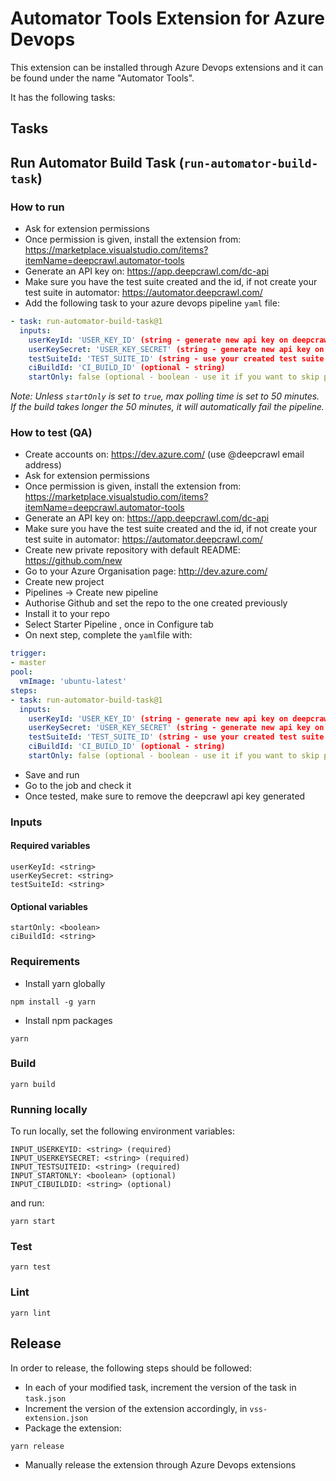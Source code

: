 # Automator Tools Extension for Azure Devops

This extension can be installed through Azure Devops extensions and it can be found under the name "Automator Tools".

It has the following tasks:

## Tasks

## Run Automator Build Task (`run-automator-build-task`)

### How to run

- Ask for extension permissions
- Once permission is given, install the extension from: https://marketplace.visualstudio.com/items?itemName=deepcrawl.automator-tools
- Generate an API key on: https://app.deepcrawl.com/dc-api
- Make sure you have the test suite created and the id, if not create your test suite in automator: https://automator.deepcrawl.com/
- Add the following task to your azure devops pipeline `yaml` file:

```yaml
- task: run-automator-build-task@1
  inputs:
    userKeyId: 'USER_KEY_ID' (string - generate new api key on deepcrawl core app)
    userKeySecret: 'USER_KEY_SECRET' (string - generate new api key on deepcrawl core app)
    testSuiteId: 'TEST_SUITE_ID' (string - use your created test suite id)
    ciBuildId: 'CI_BUILD_ID' (optional - string)
    startOnly: false (optional - boolean - use it if you want to skip polling)
```

*Note: Unless `startOnly` is set to `true`, max polling time is set to 50 minutes. If the build takes longer the 50 minutes, it will automatically fail the pipeline.* 

### How to test (QA)

- Create accounts on: https://dev.azure.com/ (use @deepcrawl email address)
- Ask for extension permissions
- Once permission is given, install the extension from: https://marketplace.visualstudio.com/items?itemName=deepcrawl.automator-tools
- Generate an API key on: https://app.deepcrawl.com/dc-api
- Make sure you have the test suite created and the id, if not create your test suite in automator: https://automator.deepcrawl.com/
- Create new private repository with default README: https://github.com/new
- Go to your Azure Organisation page: http://dev.azure.com/
- Create new project
- Pipelines -> Create new pipeline
- Authorise Github and set the repo to the one created previously
- Install it to your repo
- Select Starter Pipeline , once in Configure tab
- On next step, complete the `yaml`file with:

```yaml
trigger:
- master
pool:
  vmImage: 'ubuntu-latest'
steps:
- task: run-automator-build-task@1
  inputs:
    userKeyId: 'USER_KEY_ID' (string - generate new api key on deepcrawl core app)
    userKeySecret: 'USER_KEY_SECRET' (string - generate new api key on deepcrawl core app)
    testSuiteId: 'TEST_SUITE_ID' (string - use your created test suite id)
    ciBuildId: 'CI_BUILD_ID' (optional - string)
    startOnly: false (optional - boolean - use it if you want to skip polling)
```

- Save and run
- Go to the job and check it
- Once tested, make sure to remove the deepcrawl api key generated 

### Inputs

#### Required variables

```
userKeyId: <string>
userKeySecret: <string>
testSuiteId: <string>
```

#### Optional variables

```
startOnly: <boolean>
ciBuildId: <string>
```

### Requirements

- Install yarn globally

```
npm install -g yarn
```

- Install npm packages

```
yarn
```

### Build

```
yarn build
```

### Running locally

To run locally, set the following environment variables:

```
INPUT_USERKEYID: <string> (required)
INPUT_USERKEYSECRET: <string> (required)
INPUT_TESTSUITEID: <string> (required)
INPUT_STARTONLY: <boolean> (optional)
INPUT_CIBUILDID: <string> (optional)
```

and run:

```
yarn start
```

### Test

```
yarn test
```

### Lint

```
yarn lint
```

## Release

In order to release, the following steps should be followed:

- In each of your modified task, increment the version of the task in `task.json`
- Increment the version of the extension accordingly, in `vss-extension.json`
- Package the extension:
```
yarn release
```
- Manually release the extension through Azure Devops extensions
